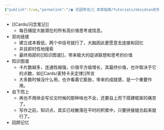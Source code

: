 ```yaml
---
{"publish":true,"permalink":"/🍀 花园导览/🧰 本库指南/Tutorials/obsidian初学过程中的感受.md","title":"obsidian初学过程中的感受","created":"2022-08-16","modified":"2023-03-14","published":"2025-07-07T17:10:23.992+08:00","cssclasses":""}
---
```


- [[Cards/闪念笔记]]
	- 每日捕捉大脑潜在的所有高价值思考或信息。
- 双向链接
	- 建立成本极低，两个中括号就行了，大脑因此更愿意去连接和回忆
	- 并且即时性地搜索
	- 最终局部的[[知识图谱]]，带来极大的促进联想和思考的价值
- 知识图谱
	- 卡片数越多，连通性越强，价值平方级增长，其最终价值，也许取决于它的点数，如[[Cards/麦特卡夫定律]]所言
	- 大多数时候没什么用，也许看着它膨胀，带来的成就感，是一个重要作用。
- 自下而上
	- 再也不用体会写论文时候的那种啥也不会，还要自上而下搭建框架的痛苦了。
	- 写作之前，知识点，其实已经散落在平时的积累中，只要拼接缝合起来就行了。
- 回顾记忆
